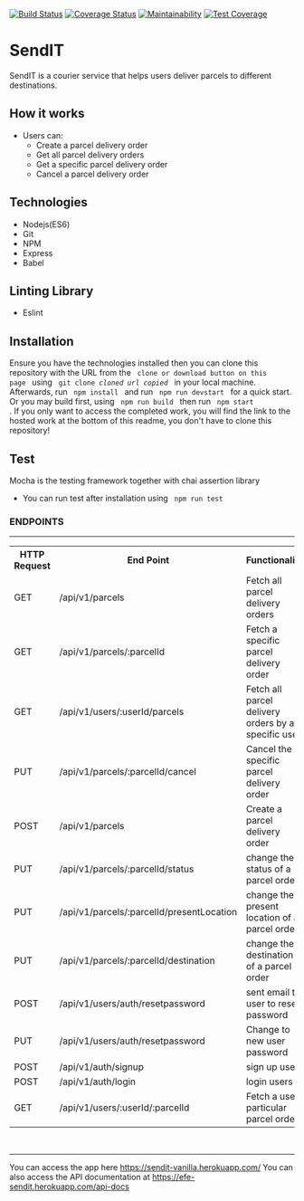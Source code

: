 [![Build Status](https://travis-ci.com/EfeAgare/SendIt-Vanilla-Javascript.svg?branch=develop)](https://travis-ci.com/EfeAgare/SendIt-Vanilla-Javascript)
[![Coverage Status](https://coveralls.io/repos/github/EfeAgare/SendIT/badge.svg?branch=develop)](https://coveralls.io/github/EfeAgare/SendIT?branch=develop)
[![Maintainability](https://api.codeclimate.com/v1/badges/8cfea949850e7e1e820d/maintainability)](https://codeclimate.com/github/EfeAgare/SendIT/maintainability)
[![Test Coverage](https://api.codeclimate.com/v1/badges/8cfea949850e7e1e820d/test_coverage)](https://codeclimate.com/github/EfeAgare/SendIT/test_coverage)
# SendIT
SendIT is a courier service that helps users deliver parcels to different destinations.

## How it works 
* Users can:
    * Create a parcel delivery order
    * Get all parcel delivery orders
    * Get a specific parcel delivery order
    * Cancel a parcel delivery order
    
## Technologies
  * Nodejs(ES6)
  * Git
  * NPM
  * Express
  * Babel

## Linting Library
  * Eslint
  
## Installation
  Ensure you have the technologies installed then you can clone this repository with the URL from the <code> clone or download button on this page </code> using <code> git clone *cloned url copied* </code> in your local machine. Afterwards, run <code> npm install </code>  and run  <code> npm run devstart </code>  for a quick start. Or you may build first, using <code> npm run build </code> then run <code> npm start </code>.
If you only want to access the completed work, you will find the link to the hosted work at the bottom of this readme, you don't have to clone this repository!

## Test
  Mocha is the testing framework together with chai assertion library
  * You can run test after installation using <code> npm run test </code>   

<h3>ENDPOINTS</h3>
<hr>
<table>
  <tr>
      <th>HTTP Request</th>
      <th>End Point</th>
      <th>Functionality</th>
  </tr>
  <tr>
      <td>GET</td>
      <td>/api/v1/parcels</td>
      <td>Fetch all parcel delivery orders</td>
  </tr>
  <tr>
      <td>GET</td>
      <td>/api/v1/parcels/:parcelId</td>
      <td>Fetch a specific parcel delivery order</td>
  </tr>
  <tr>
      <td>GET</td>
      <td>/api/v1/users/:userId/parcels</td>
      <td>Fetch all parcel delivery orders by a specific user</td>
  </tr>
   <tr>
      <td>PUT</td>
      <td>/api/v1/parcels/:parcelId/cancel</td>
      <td>Cancel the specific parcel delivery order</td>
  </tr>
  <tr>
      <td>POST</td>
      <td>/api/v1/parcels</td>
      <td>Create a parcel delivery order</td>
  </tr>
  <tr>
      <td>PUT</td>
      <td>/api/v1/parcels/:parcelId/status</td>
      <td>change the status of a parcel order </td>
  </tr>
  <tr>
      <td>PUT</td>
      <td>/api/v1/parcels/:parcelId/presentLocation</td>
      <td>change the present location of a parcel order </td>
  </tr>
  <tr>
      <td>PUT</td>
      <td>/api/v1/parcels/:parcelId/destination</td>
      <td>change the destination of a parcel order </td>
  </tr>
  <tr>
      <td>POST</td>
      <td>/api/v1/users/auth/resetpassword</td>
      <td>sent email to user to reset password</td>
  </tr>
  <tr>
      <td>PUT</td>
      <td>/api/v1/users/auth/resetpassword</td>
      <td>Change to new user password</td>
  </tr>
  <tr>
      <td>POST</td>
      <td>/api/v1/auth/signup</td>
      <td>sign up users </td>
  </tr>
   <tr>
      <td>POST</td>
      <td>/api/v1/auth/login</td>
      <td>login users </td>
  </tr>
   <tr>
      <td>GET</td>
      <td>/api/v1/users/:userId/:parcelId</td>
      <td>Fetch a user particular parcel order </td>
  </tr>
</table>

<br/>
<hr>

You can access the app here https://sendit-vanilla.herokuapp.com/
You can also access the API documentation at https://efe-sendit.herokuapp.com/api-docs
